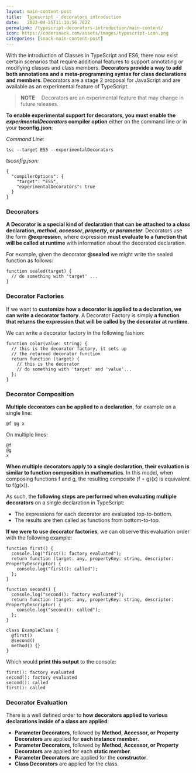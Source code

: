 ```yaml
---
layout: main-content-post
title:  Typescript - decorators introduction
date:   2022-04-25T11:18:56.762Z
permalink: /typescript-decorators-introduction/main-content/
icon: https://codersnack.com/assets/images/typescript-icon.png
categories: [snack-main-content-post]
---
```


With the introduction of Classes in TypeScript and ES6, there now exist certain scenarios that require additional features to support annotating or modifying classes and class members. **Decorators provide a way to add both annotations and a meta-programming syntax for class declarations and members**. Decorators are a stage 2 proposal for JavaScript and are available as an experimental feature of TypeScript.

> **NOTE**  Decorators are an experimental feature that may change in future releases.

**To enable experimental support for decorators, you must enable the *experimentalDecorators* compiler option** either on the command line or in your **tsconfig.json**:

*Command Line:*

```
tsc --target ES5 --experimentalDecorators
```

*tsconfig.json:*
```
{
  "compilerOptions": {
    "target": "ES5",
    "experimentalDecorators": true
  }
}
```


###   Decorators

**A Decorator is a special kind of declaration that can be attached to a *class* declaration, *method*, *accessor*, *property*, or *parameter***. Decorators use the form **@expression**, where expression **must evaluate to a function that will be called at runtime** with information about the decorated declaration.

For example, given the decorator **@sealed** we might write the sealed function as follows:

```
function sealed(target) {
  // do something with 'target' ...
}
```


###  Decorator Factories

If we want to **customize how a decorator is applied to a declaration, we can write a decorator factory**. A Decorator Factory is simply **a function that returns the expression that will be called by the decorator at runtime**.

We can write a decorator factory in the following fashion:
```
function color(value: string) {
  // this is the decorator factory, it sets up
  // the returned decorator function
  return function (target) {
    // this is the decorator
    // do something with 'target' and 'value'...
  };
}
```


###  Decorator Composition

**Multiple decorators can be applied to a declaration**, for example on a single line:

```
@f @g x
```

On multiple lines:

```
@f
@g
x
```

**When multiple decorators apply to a single declaration, their evaluation is similar to function composition in mathematics**. In this model, when composing functions f and g, the resulting composite (f ∘ g)(x) is equivalent to f(g(x)).

As such, the **following steps are performed when evaluating multiple decorators** on a single declaration in TypeScript:

- The expressions for each decorator are evaluated top-to-bottom.
- The results are then called as functions from bottom-to-top.

**If we were to use decorator factories**, we can observe this evaluation order with the following example:

```
function first() {
  console.log("first(): factory evaluated");
  return function (target: any, propertyKey: string, descriptor: PropertyDescriptor) {
    console.log("first(): called");
  };
}
 
function second() {
  console.log("second(): factory evaluated");
  return function (target: any, propertyKey: string, descriptor: PropertyDescriptor) {
    console.log("second(): called");
  };
}
 
class ExampleClass {
  @first()
  @second()
  method() {}
}
``` 

Which would **print this output** to the console:

```
first(): factory evaluated
second(): factory evaluated
second(): called
first(): called
```


###  Decorator Evaluation

There is a well defined order to **how decorators applied to various declarations inside of a class are applied**:

- **Parameter Decorators**, followed by **Method, Accessor, or Property Decorators** are applied for **each instance member**.
- **Parameter Decorators**, followed by **Method, Accessor, or Property Decorators** are applied for each **static member**.
- **Parameter Decorators** are applied for the **constructor**.
- **Class Decorators** are applied for the class.